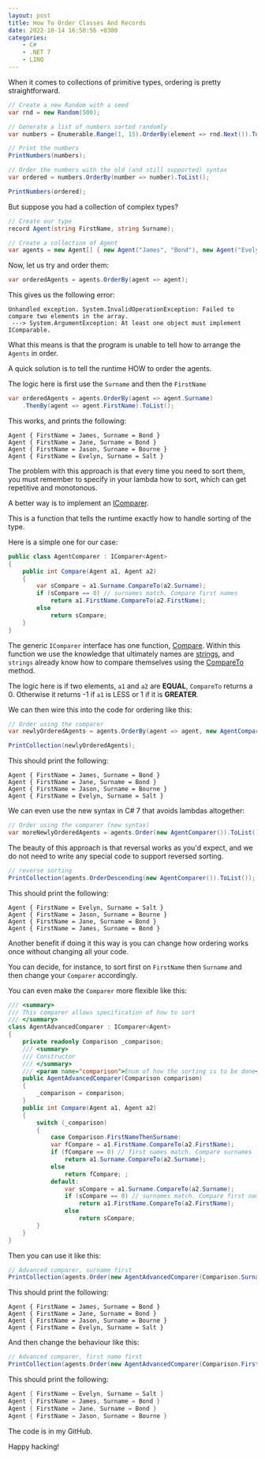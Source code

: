 ```yaml
---
layout: post
title: How To Order Classes And Records
date: 2022-10-14 16:50:56 +0300
categories:
    - C#
    - .NET 7
    - LINQ
---
```

When it comes to collections of primitive types, ordering is pretty straightforward.


```csharp
// Create a new Random with a seed
var rnd = new Random(500);

// Generate a list of numbers sorted randomly
var numbers = Enumerable.Range(1, 15).OrderBy(element => rnd.Next()).ToList();

// Print the numbers
PrintNumbers(numbers);

// Order the numbers with the old (and still supported) syntax
var ordered = numbers.OrderBy(number => number).ToList();

PrintNumbers(ordered);
```

But suppose you had a collection of complex types?

```csharp
// Create our type
record Agent(string FirstName, string Surname);

// Create a collection of Agent
var agents = new Agent[] { new Agent("James", "Bond"), new Agent("Evelyn", "Salt"), new Agent("Jason", "Bourne"), new Agent("Jane", "Bond") };
```

Now, let us try and order them:

```csharp
var orderedAgents = agents.OrderBy(agent => agent);
```

This gives us the following error:

```plaintext
Unhandled exception. System.InvalidOperationException: Failed to compare two elements in the array.
 ---> System.ArgumentException: At least one object must implement IComparable.
```

What this means is that the program is unable to tell how to arrange the `Agents` in order.

A quick solution is to tell the runtime HOW to order the agents. 

The logic here is first use the `Surname` and then the `FirstName`

```csharp
var orderedAgents = agents.OrderBy(agent => agent.Surname)
    .ThenBy(agent => agent.FirstName).ToList();
```

This works, and prints the following:

```plaintext
Agent { FirstName = James, Surname = Bond }
Agent { FirstName = Jane, Surname = Bond }   
Agent { FirstName = Jason, Surname = Bourne }
Agent { FirstName = Evelyn, Surname = Salt }
```

The problem with this approach is that every time you need to sort them, you must remember to specify in your lambda how to sort, which can get repetitive and monotonous.

A better way is to implement an [IComparer](https://learn.microsoft.com/en-us/dotnet/api/system.collections.icomparer?view=net-6.0).

This is a function that tells the runtime exactly how to handle sorting of the type.

Here is a simple one for our case:

```csharp
public class AgentComparer : IComparer<Agent>
{
    public int Compare(Agent a1, Agent a2)
    {
        var sCompare = a1.Surname.CompareTo(a2.Surname);
        if (sCompare == 0) // surnames match. Compare first names
            return a1.FirstName.CompareTo(a2.FirstName);
        else
            return sCompare;
    }
}
```

The generic `IComparer` interface has one function, [Compare](https://learn.microsoft.com/en-us/dotnet/api/system.collections.icomparer.compare?view=net-6.0). Within this function we use the knowledge that ultimately names are [strings](https://learn.microsoft.com/en-us/dotnet/api/system.string?view=net-7.0), and `strings` already know how to compare themselves using the [CompareTo](https://learn.microsoft.com/en-us/dotnet/api/system.string.compareto?view=net-6.0) method.

The logic here is if two elements, `a1` and `a2` are **EQUAL**, `CompareTo` returns a 0. Otherwise it returns -1 if `a1` is LESS or 1 if it is **GREATER**.

We can then wire this into the code for ordering like this:

```csharp
// Order using the comparer
var newlyOrderedAgents = agents.OrderBy(agent => agent, new AgentComparer()).ToList();

PrintCollection(newlyOrderedAgents);
```
This should print the following:

```plaintext
Agent { FirstName = James, Surname = Bond }
Agent { FirstName = Jane, Surname = Bond }
Agent { FirstName = Jason, Surname = Bourne }
Agent { FirstName = Evelyn, Surname = Salt }
```

We can even use the new syntax in C# 7 that avoids lambdas altogether:

```csharp
// Order using the comparer (new syntax)
var moreNewlyOrderedAgents = agents.Order(new AgentComparer()).ToList();
```

The beauty of this approach is that reversal works as you'd expect, and we do not need to write any special code to support reversed sorting.

```csharp
// reverse sorting
PrintCollection(agents.OrderDescending(new AgentComparer()).ToList());
```

This should print the following:

```plaintext
Agent { FirstName = Evelyn, Surname = Salt }
Agent { FirstName = Jason, Surname = Bourne }
Agent { FirstName = Jane, Surname = Bond }
Agent { FirstName = James, Surname = Bond }
```

Another benefit if doing it this way is you can change how ordering works once without changing all your code.

You can decide, for instance, to sort first on `FirstName` then `Surname` and then change your `Comparer` accordingly.

You can even make the `Comparer` more flexible like this:

```csharp
/// <summary>
/// This comparer allows specification of how to sort
/// </summary>
class AgentAdvancedComparer : IComparer<Agent>
{
    private readonly Comparison _comparison;
    /// <summary>
    /// Constructor
    /// </summary>
    /// <param name="comparison">Enum of how the sorting is to be done</param>
    public AgentAdvancedComparer(Comparison comparison)
    {
        _comparison = comparison;
    }
    public int Compare(Agent a1, Agent a2)
    {
        switch (_comparison)
        {
            case Comparison.FirstNameThenSurname:
            var fCompare = a1.FirstName.CompareTo(a2.FirstName);
            if (fCompare == 0) // first names match. Compare surnames
                return a1.Surname.CompareTo(a2.Surname);
            else
                return fCompare; ;
            default:
                var sCompare = a1.Surname.CompareTo(a2.Surname);
                if (sCompare == 0) // surnames match. Compare first names
                    return a1.FirstName.CompareTo(a2.FirstName);
                else
                    return sCompare;
        }
    }
}
```

Then you can use it like this:

```csharp
// Advanced comparer, surname first
PrintCollection(agents.Order(new AgentAdvancedComparer(Comparison.SurnameThenFirstName)).ToList());
```

This should print the following:

```plaintext
Agent { FirstName = James, Surname = Bond }
Agent { FirstName = Jane, Surname = Bond }
Agent { FirstName = Jason, Surname = Bourne }
Agent { FirstName = Evelyn, Surname = Salt }
```

And then change the behaviour like this:

```csharp
// Advanced comparer, first name first
PrintCollection(agents.Order(new AgentAdvancedComparer(Comparison.FirstNameThenSurname)).ToList());
```

This should print the following:

```csharp
Agent { FirstName = Evelyn, Surname = Salt }
Agent { FirstName = James, Surname = Bond }
Agent { FirstName = Jane, Surname = Bond }
Agent { FirstName = Jason, Surname = Bourne }
```

The code is in my GitHub.

Happy hacking!